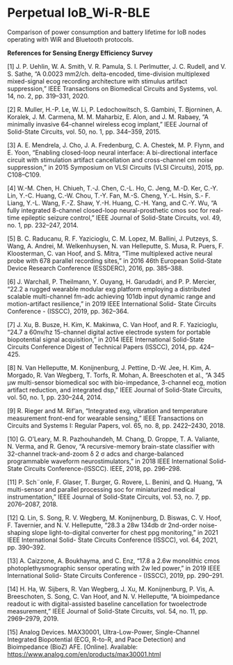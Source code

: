 # Perpetual IoB_Wi-R-BLE
Comparison of power consumption and battery lifetime for IoB nodes operating with WiR and Bluetooth protocols.

**References for Sensing Energy Efficiency Survey**

[1] J. P. Uehlin, W. A. Smith, V. R. Pamula, S. I. Perlmutter, J. C.
Rudell, and V. S. Sathe, “A 0.0023 mm2/ch. delta-encoded, time-division
multiplexed mixed-signal ecog recording architecture with stimulus
artifact suppression,” IEEE Transactions on Biomedical Circuits and
Systems, vol. 14, no. 2, pp. 319–331, 2020.

[2] R. Muller, H.-P. Le, W. Li, P. Ledochowitsch, S. Gambini, T. Bjorninen,
A. Koralek, J. M. Carmena, M. M. Maharbiz, E. Alon, and J. M. Rabaey,
“A minimally invasive 64-channel wireless ecog implant,” IEEE Journal
of Solid-State Circuits, vol. 50, no. 1, pp. 344–359, 2015.

[3] A. E. Mendrela, J. Cho, J. A. Fredenburg, C. A. Chestek, M. P. Flynn,
and E. Yoon, “Enabling closed-loop neural interface: A bi-directional
interface circuit with stimulation artifact cancellation and cross-channel
cm noise suppression,” in 2015 Symposium on VLSI Circuits (VLSI
Circuits), 2015, pp. C108–C109.

[4] W.-M. Chen, H. Chiueh, T.-J. Chen, C.-L. Ho, C. Jeng, M.-D. Ker, C.-Y.
Lin, Y.-C. Huang, C.-W. Chou, T.-Y. Fan, M.-S. Cheng, Y.-L. Hsin, S.-
F. Liang, Y.-L. Wang, F.-Z. Shaw, Y.-H. Huang, C.-H. Yang, and C.-Y.
Wu, “A fully integrated 8-channel closed-loop neural-prosthetic cmos
soc for real-time epileptic seizure control,” IEEE Journal of Solid-State
Circuits, vol. 49, no. 1, pp. 232–247, 2014.

[5] B. C. Raducanu, R. F. Yazicioglu, C. M. Lopez, M. Ballini, J. Putzeys,
S. Wang, A. Andrei, M. Welkenhuysen, N. van Helleputte, S. Musa,
R. Puers, F. Kloosterman, C. van Hoof, and S. Mitra, “Time multiplexed
active neural probe with 678 parallel recording sites,” in 2016 46th
European Solid-State Device Research Conference (ESSDERC), 2016,
pp. 385–388.

[6] J. Warchall, P. Theilmann, Y. Ouyang, H. Garudadri, and P. P. Mercier,
“22.2 a rugged wearable modular exg platform employing a distributed
scalable multi-channel fm-adc achieving 101db input dynamic range
and motion-artifact resilience,” in 2019 IEEE International Solid- State
Circuits Conference - (ISSCC), 2019, pp. 362–364.

[7] J. Xu, B. Busze, H. Kim, K. Makinwa, C. Van Hoof, and R. F.
Yazicioglu, “24.7 a 60nv/hz 15-channel digital active electrode system
for portable biopotential signal acquisition,” in 2014 IEEE International
Solid-State Circuits Conference Digest of Technical Papers (ISSCC),
2014, pp. 424–425.

[8] N. Van Helleputte, M. Konijnenburg, J. Pettine, D.-W. Jee, H. Kim,
A. Morgado, R. Van Wegberg, T. Torfs, R. Mohan, A. Breeschoten et al.,
“A 345 μw multi-sensor biomedical soc with bio-impedance, 3-channel
ecg, motion artifact reduction, and integrated dsp,” IEEE Journal of
Solid-State Circuits, vol. 50, no. 1, pp. 230–244, 2014.

[9] R. Rieger and M. Rif’an, “Integrated exg, vibration and temperature
measurement front-end for wearable sensing,” IEEE Transactions on
Circuits and Systems I: Regular Papers, vol. 65, no. 8, pp. 2422–2430,
2018.

[10] G. O’Leary, M. R. Pazhouhandeh, M. Chang, D. Groppe, T. A. Valiante,
N. Verma, and R. Genov, “A recursive-memory brain-state classifier
with 32-channel track-and-zoom δ 2 σ adcs and charge-balanced programmable
waveform neurostimulators,” in 2018 IEEE International
Solid-State Circuits Conference-(ISSCC). IEEE, 2018, pp. 296–298.

[11] P. Sch¨onle, F. Glaser, T. Burger, G. Rovere, L. Benini, and Q. Huang,
“A multi-sensor and parallel processing soc for miniaturized medical
instrumentation,” IEEE Journal of Solid-State Circuits, vol. 53, no. 7,
pp. 2076–2087, 2018.

[12] Q. Lin, S. Song, R. V. Wegberg, M. Konijnenburg, D. Biswas, C. V.
Hoof, F. Tavernier, and N. V. Helleputte, “28.3 a 28w 134db dr 2nd-order
noise-shaping slope light-to-digital converter for chest ppg monitoring,”
in 2021 IEEE International Solid- State Circuits Conference (ISSCC),
vol. 64, 2021, pp. 390–392.

[13] A. Caizzone, A. Boukhayma, and C. Enz, “17.8 a 2.6w monolithic cmos
photoplethysmographic sensor operating with 2w led power,” in 2019
IEEE International Solid- State Circuits Conference - (ISSCC), 2019,
pp. 290–291.

[14] H. Ha, W. Sijbers, R. Van Wegberg, J. Xu, M. Konijnenburg, P. Vis,
A. Breeschoten, S. Song, C. Van Hoof, and N. V. Helleputte, “A bioimpedance
readout ic with digital-assisted baseline cancellation for twoelectrode
measurement,” IEEE Journal of Solid-State Circuits, vol. 54,
no. 11, pp. 2969–2979, 2019.

[15] Analog Devices. MAX30001, Ultra-Low-Power, Single-Channel
Integrated Biopotential (ECG, R-to-R, and Pace Detection)
and Bioimpedance (BioZ) AFE. [Online]. Available:
https://www.analog.com/en/products/max30001.html
